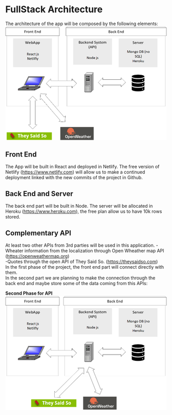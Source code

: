 # FullStack Architecture

The architecture of the app will be composed by the following elements:
![architecture](./screenshots/graph-architecture.png)

## Front End

The App will be built in React and deployed in Netlify. 
The free version of Netlify (https://www.netlify.com) will allow us to make a continued deployment linked with the new commits of the project in Github.

## Back End and Server

The back end part will be built in Node. The server will be allocated in Heroku (https://www.heroku.com), the free plan allow us to have 10k rows stored.

## Complementary API

At least two other APIs from 3rd parties will be used in this application.
-Wheater information from the localization through Open Wheather map API (https://openweathermap.org)  
-Quotes through the open API of They Said So. (https://theysaidso.com)  
In the first phase of the project, the front end part will connect directly with them.  
In the second part we are planning to make the connection through the back end and maybe store some of the data coming from this APIs:


**Second Phase for API**
![architecture2](./screenshots/graph-architecture-v.2.png)

